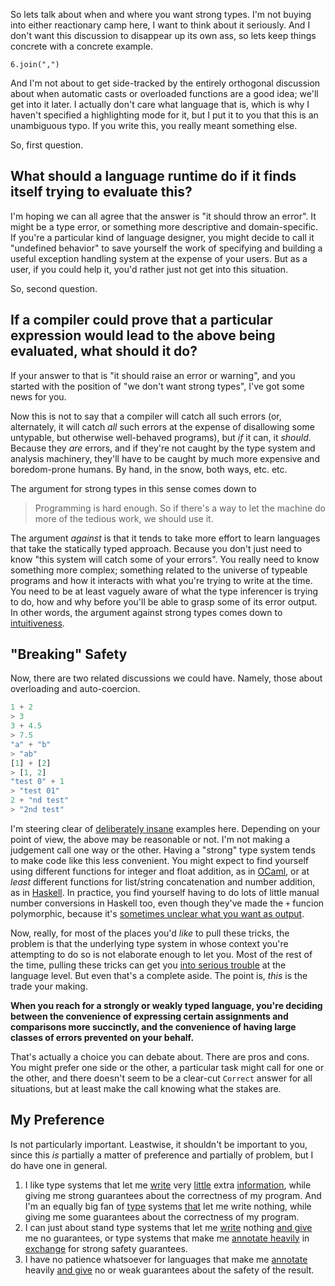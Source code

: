 So lets talk about when and where you want strong types. I'm not buying into either reactionary camp here, I want to think about it seriously. And I don't want this discussion to disappear up its own ass, so lets keep things concrete with a concrete example.

```
6.join(",")
```

And I'm not about to get side-tracked by the entirely orthogonal discussion about when automatic casts  or overloaded functions are a good idea; we'll get into it later. I actually don't care what language that is, which is why I haven't specified a highlighting mode for it, but I put it to you that this is an unambiguous typo. If you write this, you really meant something else.

So, first question.

## What should a language runtime do if it finds itself trying to evaluate this?

I'm hoping we can all agree that the answer is "it should throw an error". It might be a type error, or something more descriptive and domain-specific. If you're a particular kind of language designer, you might decide to call it "undefined behavior" to save yourself the work of specifying and building a useful exception handling system at the expense of your users. But as a user, if you could help it, you'd rather just not get into this situation.

So, second question.

## If a compiler could prove that a particular expression would lead to the above being evaluated, what should it do?

If your answer to that is "it should raise an error or warning", and you started with the position of "we don't want strong types", I've got some news for you.

Now this is not to say that a compiler will catch all such errors (or, alternately, it will catch *all* such errors at the expense of disallowing some untypable, but otherwise well-behaved programs), but *if* it can, it *should*. Because they *are* errors, and if they're not caught by the type system and analysis machinery, they'll have to be caught by much more expensive and boredom-prone humans. By hand, in the snow, both ways, etc. etc.

The argument for strong types in this sense comes down to

> Programming is hard enough. So if there's a way to let the machine do more of the tedious work, we should use it.

The argument *against* is that it tends to take more effort to learn languages that take the statically typed approach. Because you don't just need to know "this system will catch some of your errors". You really need to know something more complex; something related to the universe of typeable programs and how it interacts with what you're trying to write at the time. You need to be at least vaguely aware of what the type inferencer is trying to do, how and why before you'll be able to grasp some of its error output. In other words, the argument against strong types comes down to [intuitiveness](/posts/killing-ideas).

## "Breaking" Safety

Now, there are two related discussions we could have. Namely, those about overloading and auto-coercion.

```javascript
1 + 2
> 3
3 + 4.5
> 7.5
"a" + "b"
> "ab"
[1] + [2]
> [1, 2]
"test 0" + 1
> "test 01"
2 + "nd test"
> "2nd test"
```

I'm steering clear of [deliberately insane](http://xkcd.com/1537/) examples here. Depending on your point of view, the above may be reasonable or not. I'm not making a judgement call one way or the other. Having a "strong" type system tends to make code like this less convenient. You might expect to find yourself using different functions for integer and float addition, as in [OCaml](http://learnxinyminutes.com/docs/ocaml/), or at *least* different functions for list/string concatenation and number addition, as in [Haskell](http://learnxinyminutes.com/docs/haskell/). In practice, you find yourself having to do lots of little manual number conversions in Haskell too, even though they've made the `+` funcion polymorphic, because it's [sometimes unclear what you want as output](https://wiki.haskell.org/Generic_number_type#Problem).

Now, really, for most of the places you'd *like* to pull these tricks, the problem is that the underlying type system in whose context you're attempting to do so is not elaborate enough to let you. Most of the rest of the time, pulling these tricks can get you [into serious trouble](https://www.destroyallsoftware.com/talks/wat) at the language level. But even that's a complete aside. The point is, *this* is the trade your making.

**When you reach for a strongly or weakly typed language, you're deciding between the convenience of expressing certain assignments and comparisons more succinctly, and the convenience of having large classes of errors prevented on your behalf.**

That's actually a choice you can debate about. There are pros and cons. You might prefer one side or the other, a particular task might call for one or the other, and there doesn't seem to be a clear-cut `Correct` answer for all situations, but at least make the call knowing what the stakes are.

## My Preference

Is not particularly important. Leastwise, it shouldn't be important to you, since this *is* partially a matter of preference and partially of problem, but I do have one in general.

1. I like type systems that let me [write](http://sml-family.org/) very [little](https://www.haskell.org/) extra [information](https://ocaml.org/), while giving me strong guarantees about the correctness of my program. And I'm an equally big fan of [type](http://clhs.lisp.se/) systems [that](http://racket-lang.org/) let me write nothing, while giving me some guarantees about the correctness of my program.
2. I can just about stand type systems that let me [write](https://www.ruby-lang.org/en/) nothing [and give](https://www.python.org/) me no guarantees, or type systems that make me [annotate heavily](http://www.rust-lang.org/) in [exchange](http://golang.org/) for strong safety guarantees.
3. I have no patience whatsoever for languages that make me [annotate](https://en.wikipedia.org/wiki/C_%28programming_language%29) heavily [and give](http://www.cplusplus.com/) no or weak guarantees about the safety of the result.
